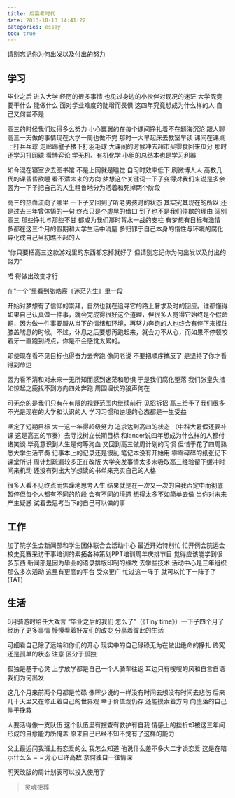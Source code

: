 ```yaml
---
title: 后高考时代
date: 2013-10-13 14:41:22
categories: essay
toc: true
---
```


请别忘记你为何出发以及付出的努力

<!-- more -->
## 学习

毕业之后 进入大学 经历的很多事情 也见过身边的小伙伴对现况的迷茫 大学究竟要干什么 能做什么 面对学业难度的陡增而畏惧 这四年究竟想成为什么样的人 自己又何尝不是

高三的时候我们过得多么努力 小心翼翼的在每个课间挣扎着不在题海沉沦 跟人聊高三一天做的事情现在大学一周也做不完 那时一大早起床去教室早读 课间在课桌上打乒乓球 走廊踢毽子楼下打羽毛球 大课间的时候冲去超市买零食回来瓜分 那时还学习打网球 看博弈论 学无机、有机化学 小组的总结本也是学习利器

如今混在寝室少去图书馆 不是上网就是睡觉 自习时效率低下 刷微博人人 高数几代的课昏昏欲睡 看不清未来的方向 梦想这个关键词一下子变得对我们来说是多余 因为一下子把自己的人生粗鲁地分为活着和死掉两个阶段 

高三的热血流向了哪里 一下子又回到了听老男孩时的状态 其实究其现在的所以 还是过去三年曾体悟的一句 终点只是个虚晃的借口 到了也不是我们停歇的理由 阔别高三 那些挣扎与那些不甘 都成为我们那时背水一战的支柱 有梦想有目标有激情 多都在这三个月的假期和大学生活中消磨 多归罪于自己本身的惰性与环境的腐化 异化成自己当初瞧不起的人 

“你只要把高三这款游戏里的东西都忘掉就好了 但请别忘记你为何出发以及付出的努力”

唔 得做出改变才行

在“一个”里看到张皓宸《迷茫先生》里一段

开始对梦想有了信仰的崇拜，自然也就在追寻它的路上奢求及时的回应。谁都懂得如果自己认真做一件事，就会完成得很好这个道理，但很多人觉得它始终是个假命题，因为做一件事要服从当下的情绪和环境，再努力奔跑的人也终会有停下来撑住膝盖喘息的时候。不过，休息之后要想再跑起来，就会力不从心，而如果不停顿咬着牙一直跑到终点，你是不会感觉太累的。

即使现在看不见目标也得奋力去奔跑 像闵老说 不要把顺序搞反了 是坚持了你才看得到命运

因为看不清和对未来一无所知而感到迷茫和恐惧 于是我们腐化堕落 我们张皇失措如惊起之鹿找不到方向四处奔跑 周围埋伏的狼声何在

可无奈的是我们只有在有限的视野范围内继续前行 见招拆招 高三给予了我们很多 不光是现在的大学和认识的人 学习习惯和逆境的心态都是一生受益

坚定了短期目标 大一这一年得超级努力 追求达到高四的状态 （中科大暑假还要补课 这是高五的节奏）去寻找树立长期目标 和lancer说四年想成为什么样的人都付诸笑谈 毕竟意识到人生是何等狗血 又回到高三做周计划的习惯 但惜于花了四周熟悉大学生活节奏 记事本上的记录还是很乱 笔记本没有开始用 零零碎碎的纸张记下课堂所讲 周计划疏漏较多正在改版 大学突发事情太多未吸取高三经验留下缓冲时间来机动 还没有列出大学想读的书单来充实自己的人格

很多人看不见终点而焦躁地思考人生 结果就是在一次又一次的自我否定中而彻底暂停但每个人都有不同的阶段 会有不同的境遇 想得太多不如简单去做 当你对未来产生疑惑 试着去思考当下的自己可以做的事



## 工作

加了院学生会新闻部和学生团体联合会活动中心 最近开始特别忙 忙开例会院运会校史竞赛采访干事培训的素拓各种策划PPT培训周年庆排节目 觉得应该能学到很多东西 新闻部是因为毕业的语录排版印制的缘故 去学些技术 活动中心是三年组织那么多次活动 这里有更高的平台 受众更广 忙过这一阵子 就可以忙下一阵子了(TAT)

## 生活

6月骑游时给任大戏言 “毕业之后的我们 怎么了”（《Tiny time》）一下子四个月了 经历了更多事情 慢慢看着好友们的改变 分享着彼此的生活

可细看自己除了远端和你们的开心 现实中的自己碌碌无为在做出绝命的挣扎 终究还是孤单的状态 注意 区分于孤独

孤独是基于心灵 上学放学都是自己一个人骑车往返 耳边只有嗖嗖的风和自言自语  我们为何出发

这几个月来前两个月都是忙碌 像晖少说的一样没有时间去想没有时间去悲伤 后来几十天里又在修正着自己的世界观 幸于价值观仍存 还能摸索着方向 向堕落的自己伸手挽救


人要活得像一支队伍 这个队伍里有搜查有救护有自我 情感上的挫折却被这三年间形成的自愈能力所掩盖 原来自己已经不知不觉有了这样的能力



父上最近问我班上有恋爱的么 我怎么知道 他说什么差不多大二才谈恋爱 这是在暗示什么么 = = 芳心已许高数 奈何独自一往情深




明天改版的周计划表可以投入使用了

>灵魂拒葬

